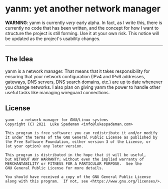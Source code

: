 # yanm: yet another network manager

**WARNING**: yanm is currently _very_ early alpha. In fact, as I write this,
there is currently no code that has been written, and the concept for how I want
to structure the project is still forming. Use it at your own risk. This notice
will be updated as the project's usability changes.

---

## The Idea

yanm is a network manager. That means that it takes responsibility for ensuring
that your network configuration (IPv4 and IPv6 addresses, gateways, DNS servers,
DNS search domains, etc.) are up to date whenever you change networks. I also
plan on giving yanm the power to handle other useful tasks like managing
wireguard connections.

## License

    yanm - a network manager for GNU/Linux systems
    Copyright (C) 2021  Luke Spademan <info@lukespademan.com>

    This program is free software: you can redistribute it and/or modify
    it under the terms of the GNU General Public License as published by
    the Free Software Foundation, either version 3 of the License, or
    (at your option) any later version.

    This program is distributed in the hope that it will be useful,
    but WITHOUT ANY WARRANTY; without even the implied warranty of
    MERCHANTABILITY or FITNESS FOR A PARTICULAR PURPOSE.  See the
    GNU General Public License for more details.

    You should have received a copy of the GNU General Public License
    along with this program.  If not, see <https://www.gnu.org/licenses/>.
